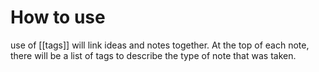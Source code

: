 # How to use
use of [[tags]] will link ideas and notes together. At the top of each note, there will be a list of tags to describe the type of note that was taken.